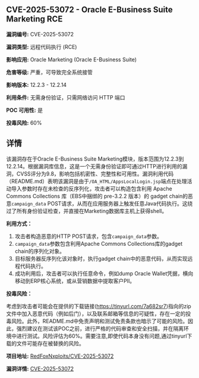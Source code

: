 ## CVE-2025-53072 - Oracle E-Business Suite Marketing RCE

**漏洞编号:** CVE-2025-53072

**漏洞类型:** 远程代码执行 (RCE)

**影响应用:** Oracle Marketing (Oracle E-Business Suite)

**危害等级:** 严重，可导致完全系统接管

**影响版本:** 12.2.3 - 12.2.14

**利用条件:** 无需身份验证，只需网络访问 HTTP 端口

**POC 可用性:** 是

**投毒风险:** 60%

## 详情

该漏洞存在于Oracle E-Business Suite Marketing模块，版本范围为12.2.3到12.2.14。根据漏洞库信息，这是一个无需身份验证即可通过HTTP进行利用的漏洞，CVSS评分为9.8，影响包括机密性、完整性和可用性。漏洞利用代码（README.md）表明该漏洞是由于`/OA_HTML/AppsLocalLogin.jsp`端点在处理活动导入参数时存在未检查的反序列化，攻击者可以构造包含利用 Apache Commons Collections 库（EBS中捆绑的 pre-3.2.2 版本）的 gadget chain的恶意`campaign_data` POST请求，从而在应用服务器上触发任意Java代码执行。这绕过了所有身份验证检查，并直接在Marketing数据库主机上获得shell。

**利用方式：**

1.  攻击者构造恶意的HTTP POST请求，包含`campaign_data`参数。
2.  `campaign_data`参数包含利用Apache Commons Collections库的gadget chain的序列化对象。
3.  目标服务器反序列化该对象时，执行gadget chain中的恶意代码，从而实现远程代码执行。
4.  成功利用后，攻击者可以执行任意命令，例如dump Oracle Wallet凭据，横向移动到ERP核心系统，或从营销数据中提取客户PII。

**投毒风险：**

考虑到攻击者可能会在提供的下载链接(https://tinyurl.com/7a682sr7)指向的zip文件中加入恶意代码（例如后门），以及联系邮箱等信息的可疑性，存在一定的投毒风险。此外，README.md中免责声明和测试免责条款也暗示了可能的风险。因此，强烈建议在测试该POC之前，进行严格的代码审查和安全扫描，并在隔离环境中进行测试。风险评估为60%。需要注意,即使代码本身没有问题,通过tinyurl下载的文件可能存在被替换的风险。

**项目地址:** [RedFoxNxploits/CVE-2025-53072](https://github.com/RedFoxNxploits/CVE-2025-53072)

**漏洞详情:** [CVE-2025-53072](https://nvd.nist.gov/vuln/detail/CVE-2025-53072)